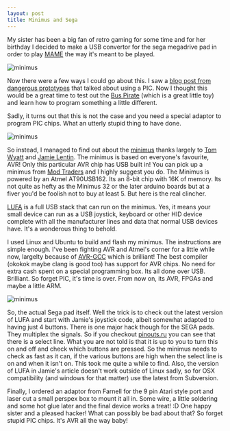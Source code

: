 ```yaml
---
layout: post
title: Minimus and Sega
---
```

My sister has been a big fan of retro gaming for some time and for her birthday I decided to make a USB convertor for the sega megadrive pad in order to play [MAME](http://mamedev.org) the way it's meant to be played.

![minimus](http://farm8.staticflickr.com/7179/7029645643_83b6a3ec75.jpg)

Now there were a few ways I could go about this. I saw a [blog post from dangerous prototypes](http://dangerousprototypes.com/forum/viewtopic.php?f=56&t=2971) that talked about using a PIC. Now I thought this would be a great time to test out the [Bus Pirate](http://dangerousprototypes.com/bus-pirate-manual/) (which is a great little toy) and learn how to program something a little different.

Sadly, it turns out that this is not the case and you need a special adaptor to program PIC chips. What an utterly stupid thing to have done.

![minimus](http://farm7.staticflickr.com/6211/7029644525_1e4d78eee4.jpg)

So instead, I managed to find out about the [minimus](http://www.minimususb.com/) thanks largely to [Tom Wyatt](http://imakethin.gs/) and [Jamie Lentin](http://jamie.lentin.co.uk/embedded/arcade-joystick/). The minimus is based on everyone's favourite, AVR! Only this particular AVR chip has USB built in! You can pick up a minimus from [Mod Traders](http://www.modtraders.co.uk/) and I highly suggest you do. The Minimus is powered by an Atmel AT90USB162. Its an 8-bit chip with 16K of memory. Its not quite as hefty as the Minimus 32 or the later arduino boards but at a fiver you'd be foolish not to buy at least 5. But here is the real clincher.

[LUFA](http://www.fourwalledcubicle.com/LUFA.php) is a full USB stack that can run on the minimus. Yes, it means your small device can run as a USB joystick, keyboard or other HID device complete with all the manufacturer lines and data that normal USB devices have. It's a wonderous thing to behold.

I used Linux and Ubuntu to build and flash my minimus. The instructions are simple enough. I've been fighting AVR and Atmel's corner for a little while now, largelty because of [AVR-GCC](http://en.wikipedia.org/wiki/GNU_Compiler_Collection#Architectures) which is brilliant! The best compiler (okokok maybe clang is good too) has support for AVR chips. No need for extra cash spent on a special programming box. Its all done over USB. Brilliant. So forget PIC, it's time is over. From now on, its AVR, FPGAs and maybe a little ARM.

![minimus](http://farm8.staticflickr.com/7229/7029644081_640d6f8fe4.jpg)

So, the actual Sega pad itself. Well the trick is to check out the latest version of LUFA and start with Jamie's joystick code, albeit somewhat adapted to having just 4 buttons. There is one major hack though for the SEGA pads. They multiplex the signals. So if you checkout [pinouts.ru](http://pinouts.ru/Game/genesiscontroller_pinout.shtml) you can see that there is a select line. What you are not told is that it is up to you to turn this on and off and check which buttons are pressed. So the minimus needs to check as fast as it can, if the various buttons are high when the select line is on and when it isn't on. This took me quite a while to find. Also, the version of LUFA in Jamie's article doesn't work outside of Linux sadly, so for OSX compatibility (and windows for that matter) use the latest from Subversion.

Finally, I ordered an adaptor from Farnell for the 9 pin Atari style port and laser cut a small perspex box to mount it all in. Some wire, a little soldering and some hot glue later and the final device works a treat! :D One happy sister and a pleased hacker! What can possibly be bad about that? So forget stupid PIC chips. It's AVR all the way baby!
